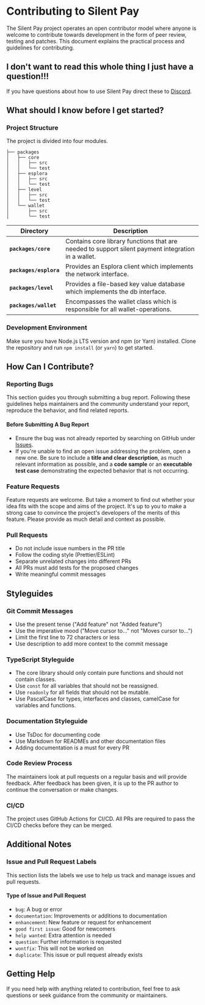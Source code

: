 # Contributing to Silent Pay
The Silent Pay project operates an open contributor model where anyone is welcome to contribute towards development in the form of peer review, testing and patches. This document explains the practical process and guidelines for contributing.

## I don't want to read this whole thing I just have a question!!!

If you have questions about how to use Silent Pay direct these to [Discord](https://discord.gg/Rfyp2nRGj7).

## What should I know before I get started?

### Project Structure

The project is divided into four modules.

```console
├── packages
│   ├── core
│   │   ├── src
│   │   └── test
│   ├── esplora
│   │   ├── src
│   │   └── test
│   ├── level
│   │   ├── src
│   │   └── test
│   └── wallet
│       ├── src
│       └── test
```
| **Directory**          | **Description**                                                                                    |
|------------------------|----------------------------------------------------------------------------------------------------|
| **`packages/core`**    | Contains core library functions that are needed to support silent payment integration in a wallet. |
| **`packages/esplora`** | Provides an Esplora client which implements the network interface.                                 |
| **`packages/level`**   | Provides a file-based key value database which implements the db interface.                        |
| **`packages/wallet`**  | Encompasses the wallet class which is responsible for all wallet-operations.                       |

### Development Environment

Make sure you have Node.js LTS version and npm (or Yarn) installed. Clone the repository and run `npm install` (or `yarn`) to get started.

## How Can I Contribute?

### Reporting Bugs

This section guides you through submitting a bug report. Following these guidelines helps maintainers and the community understand your report, reproduce the behavior, and find related reports.

#### Before Submitting A Bug Report

- Ensure the bug was not already reported by searching on GitHub under [Issues](https://github.com/Bitshala-Incubator/silent-pay/issues).
- If you're unable to find an open issue addressing the problem, open a new one. Be sure to include a **title and clear description**, as much relevant information as possible, and a **code sample** or an **executable test case** demonstrating the expected behavior that is not occurring.

### Feature Requests

Feature requests are welcome. But take a moment to find out whether your idea fits with the scope and aims of the project. It's up to you to make a strong case to convince the project's developers of the merits of this feature. Please provide as much detail and context as possible.

### Pull Requests

- Do not include issue numbers in the PR title
- Follow the coding style (Prettier/ESLint)
- Separate unrelated changes into different PRs
- All PRs must add tests for the proposed changes
- Write meaningful commit messages

## Styleguides

### Git Commit Messages

- Use the present tense ("Add feature" not "Added feature")
- Use the imperative mood ("Move cursor to..." not "Moves cursor to...")
- Limit the first line to 72 characters or less
- Use description to add more context to the commit message

### TypeScript Styleguide

- The core library should only contain pure functions and should not contain classes.
- Use `const` for all variables that should not be reassigned.
- Use `readonly` for all fields that should not be mutable.
- Use PascalCase for types, interfaces and classes, camelCase for variables and functions.

### Documentation Styleguide

- Use TsDoc for documenting code 
- Use Markdown for READMEs and other documentation files
- Adding documentation is a must for every PR

### Code Review Process

The maintainers look at pull requests on a regular basis and will provide feedback. After feedback has been given, it is up to the PR author to continue the conversation or make changes.

### CI/CD

The project uses GitHub Actions for CI/CD. All PRs are required to pass the CI/CD checks before they can be merged.

## Additional Notes

### Issue and Pull Request Labels

This section lists the labels we use to help us track and manage issues and pull requests.

#### Type of Issue and Pull Request

- `bug`: A bug or error
- `documentation`: Improvements or additions to documentation
- `enhancement`: New feature or request for enhancement
- `good first issue`: Good for newcomers
- `help wanted`: Extra attention is needed
- `question`: Further information is requested
- `wontfix`: This will not be worked on
- `duplicate`: This issue or pull request already exists

## Getting Help

If you need help with anything related to contribution, feel free to ask questions or seek guidance from the community or maintainers.